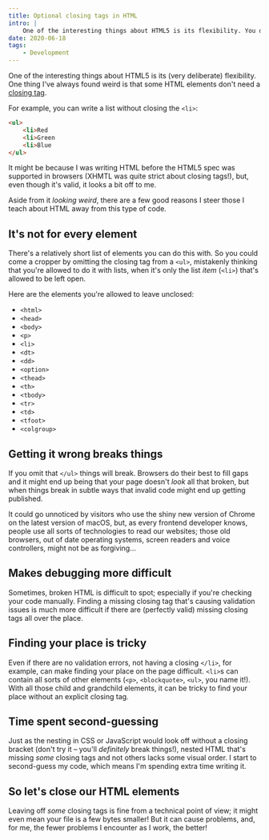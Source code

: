```yaml
---
title: Optional closing tags in HTML
intro: |
    One of the interesting things about HTML5 is its flexibility. You don't even need a closing tag on some elements! But be careful with that.
date: 2020-06-18
tags:
    - Development
---
```


One of the interesting things about HTML5 is its (very deliberate) flexibility. One thing I've always found weird is that some HTML elements don't need a [closing tag](/blog/the-difference-between-elements-and-tags-in-html).

For example, you can write a list without closing the `<li>`:

```html
<ul>
    <li>Red
    <li>Green
    <li>Blue
</ul>
```

It might be because I was writing HTML before the HTML5 spec was supported in browsers (XHMTL was quite strict about closing tags!), but, even though it's valid, it looks a bit off to me.

Aside from it *looking weird*, there are a few good reasons I steer those I teach about HTML away from this type of code.


## It's not for every element

There's a relatively short list of elements you can do this with. So you could come a cropper by omitting the closing tag from a `<ul>`, mistakenly thinking that you're allowed to do it with lists, when it's only the list *item* (`<li>`) that's allowed to be left open.

Here are the elements you're allowed to leave unclosed:

- `<html>`
- `<head>`
- `<body>`
- `<p>`
- `<li>`
- `<dt>`
- `<dd>`
- `<option>`
- `<thead>`
- `<th>`
- `<tbody>`
- `<tr>`
- `<td>`
- `<tfoot>`
- `<colgroup>`


## Getting it wrong breaks things

If you omit that `</ul>` things will break. Browsers do their best to fill gaps and it might end up being that your page doesn't *look* all that broken, but when things break in subtle ways that invalid code might end up getting published.

It could go unnoticed by visitors who use the shiny new version of Chrome on the latest version of macOS, but, as every frontend developer knows, people use all sorts of technologies to read our websites; those old browsers, out of date operating systems, screen readers and voice controllers, might not be as forgiving…


## Makes debugging more difficult

Sometimes, broken HTML is difficult to spot; especially if you're checking your code manually. Finding a missing closing tag that's causing validation issues is much more difficult if there are (perfectly valid) missing closing tags all over the place.


## Finding your place is tricky

Even if there are no validation errors, not having a closing `</li>`, for example, can make finding your place on the page difficult. `<li>`s can contain all sorts of other elements (`<p>`, `<blockquote>`, `<ul>`, you name it!). With all those child and grandchild elements, it can be tricky to find your place without an explicit closing tag.


## Time spent second-guessing

Just as the nesting in CSS or JavaScript would look off without a closing bracket (don't try it – you'll *definitely* break things!), nested HTML that's missing *some* closing tags and not others lacks some visual order. I start to second-guess my code, which means I'm spending extra time writing it.


## So let's close our HTML elements

Leaving off *some* closing tags is fine from a technical point of view; it might even mean your file is a few bytes smaller! But it can cause problems, and, for me, the fewer problems I encounter as I work, the better!
